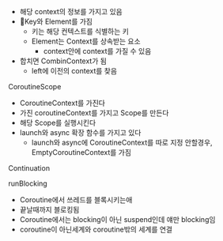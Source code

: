 - 해당 context의 정보를 가지고 있음
- Key와 Element를 가짐
	- 키는 해당 컨텍스트를 식별하는 키
	- Element는 Context를 상속받는 요소
		- context안에 context를 가질 수 있음
- 합치면 CombinContext가 됨
	- left에 이전의 context를 찾음

CoroutineScope
- CoroutineContext를 가진다
- 가진 coroutineContext를 가지고 Scope를 만든다
- 해당 Scope를 실행시킨다
- launch와 async 확장 함수를 가지고 있다
	- launch와 async에 CoroutineContext를 따로 지정 안할경우, EmptyCoroutineContext를 가짐

Continuation

runBlocking
- Coroutine에서 쓰레드를 블록시키는애
- 끝날때까지 블로킹됨
- Coroutine에서는 blocking이 아닌 suspend인데 얘만 blocking임
- coroutine이 아닌세계와 coroutine밖의 세계를 연결
